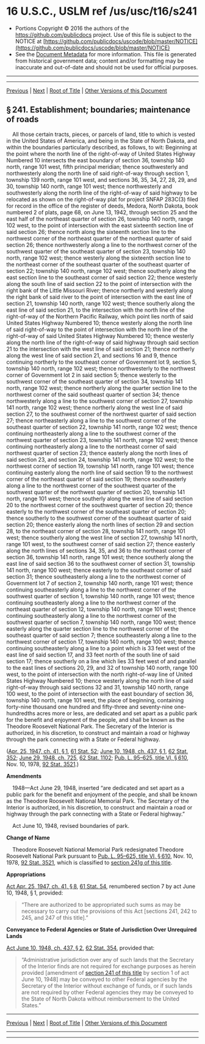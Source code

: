 ---
---

# 16 U.S.C., USLM ref /us/usc/t16/s241

* Portions Copyright © 2016 the authors of the https://github.com/publicdocs project.
  Use of this file is subject to the NOTICE at [https://github.com/publicdocs/uscode/blob/master/NOTICE](https://github.com/publicdocs/uscode/blob/master/NOTICE)
* See the [Document Metadata](././../../../../..//README.md) for more information.
  This file is generated from historical government data; content and/or formatting may be inaccurate and out-of-date and should not be used for official purposes.

----------
----------

[Previous](./../../../../..//us/usc/t16/ch1/schXXVI/m__us_usc_t16_ch1_schXXVI.md) | [Next](./../../../../..//us/usc/t16/ch1/schXXVI/m__us_usc_t16_s241a.md) | [Root of Title](./../../../../../) | [Other Versions of this Document](https://publicdocs.github.io/go/links?ns=uslm&ref=%2Fus%2Fusc%2Ft16%2Fs241)

## § 241. Establishment; boundaries; maintenance of roads

    All those certain tracts, pieces, or parcels of land, title to which is vested in the United States of America, and being in the State of North Dakota, and within the boundaries particularly described, as follows, to wit: Beginning at the point where the north line of the right-of-way of United States Highway Numbered 10 intersects the east boundary of section 36, township 140 north, range 101 west, fifth principal meridian; thence southwesterly and northwesterly along the north line of said right-of-way through section 1, township 139 north, range 101 west, and sections 36, 35, 34, 27, 28, 29, and 30, township 140 north, range 101 west; thence northwesterly and southwesterly along the north line of the right-of-way of said highway to be relocated as shown on the right-of-way plat for project SNFAP 283C(3) filed for record in the office of the register of deeds, Medora, North Dakota, book numbered 2 of plats, page 68, on June 13, 1942, through section 25 and the east half of the northeast quarter of section 26, township 140 north, range 102 west, to the point of intersection with the east sixteenth section line of said section 26; thence north along the sixteenth section line to the northwest corner of the northeast quarter of the northeast quarter of said section 26; thence northwesterly along a line to the northwest corner of the southwest quarter of the southeast quarter of section 23, township 140 north, range 102 west; thence westerly along the sixteenth section line to the northeast corner of the southeast quarter of the southeast quarter of section 22; township 140 north, range 102 west; thence southerly along the east section line to the southeast corner of said section 22; thence westerly along the south line of said section 22 to the point of intersection with the right bank of the Little Missouri River; thence northerly and westerly along the right bank of said river to the point of intersection with the east line of section 21, township 140 north, range 102 west; thence southerly along the east line of said section 21, to the intersection with the north line of the right-of-way of the Northern Pacific Railway, which point lies north of said United States Highway Numbered 10; thence westerly along the north line of said right-of-way to the point of intersection with the north line of the right-of-way of said United States Highway Numbered 10; thence westerly along the north line of the right-of-way of said highway through said section 21 to the intersection with the west line of said section 21; thence northerly along the west line of said section 21, and sections 16 and 9, thence continuing northerly to the southeast corner of Government lot 9, section 5, township 140 north, range 102 west; thence northwesterly to the northwest corner of Government lot 2 in said section 5; thence westerly to the southwest corner of the southeast quarter of section 34, township 141 north, range 102 west; thence northerly along the quarter section line to the northwest corner of the said southeast quarter of section 34; thence northwesterly along a line to the southwest corner of section 27, township 141 north, range 102 west; thence northerly along the west line of said section 27, to the southwest corner of the northwest quarter of said section 27; thence northeasterly along a line to the southwest corner of the southeast quarter of section 22, township 141 north, range 102 west; thence continuing northeasterly along a line to the southwest corner of the northwest quarter of section 23, township 141 north, range 102 west; thence continuing northeasterly along a line to the northeast corner of said northwest quarter of section 23; thence easterly along the north lines of said section 23, and section 24, township 141 north, range 102 west; to the northwest corner of section 19, township 141 north, range 101 west; thence continuing easterly along the north line of said section 19 to the northwest corner of the northeast quarter of said section 19; thence southeasterly along a line to the northwest corner of the southwest quarter of the southwest quarter of the northwest quarter of section 20, township 141 north, range 101 west; thence southerly along the west line of said section 20 to the northwest corner of the southwest quarter of section 20; thence easterly to the northwest corner of the southeast quarter of section 20; thence southerly to the southwest corner of the southeast quarter of said section 20; thence easterly along the north lines of section 29 and section 28, to the northeast corner of section 28, township 141 north, range 101 west; thence southerly along the west line of section 27, township 141 north, range 101 west, to the southwest corner of said section 27; thence easterly along the north lines of sections 34, 35, and 36 to the northeast corner of section 36, township 141 north, range 101 west; thence southerly along the east line of said section 36 to the southwest corner of section 31, township 141 north, range 100 west; thence easterly to the southeast corner of said section 31; thence southeasterly along a line to the northwest corner of Government lot 7 of section 2, township 140 north, range 101 west; thence continuing southeasterly along a line to the northwest corner of the southwest quarter of section 1, township 140 north, range 101 west; thence continuing southeasterly along a line to the northwest corner of the northeast quarter of section 12, township 140 north, range 101 west; thence continuing southeasterly along a line to the northwest corner of the southwest quarter of section 7, township 140 north, range 100 west; thence easterly along the quarter section line to the northwest corner of the southeast quarter of said section 7; thence southeasterly along a line to the northwest corner of section 17, township 140 north, range 100 west; thence continuing southeasterly along a line to a point which is 33 feet west of the east line of said section 17, and 33 feet north of the south line of said section 17; thence southerly on a line which lies 33 feet west of and parallel to the east lines of sections 20, 29, and 32 of township 140 north, range 100 west, to the point of intersection with the north right-of-way line of United States Highway Numbered 10; thence westerly along the north line of said right-of-way through said sections 32 and 31, township 140 north, range 100 west, to the point of intersection with the east boundary of section 36, township 140 north, range 101 west, the place of beginning, containing forty-nine thousand one hundred and fifty-three and seventy-nine one-hundredths acres more or less, are dedicated and set apart as a public park for the benefit and enjoyment of the people, and shall be known as the Theodore Roosevelt National Park. The Secretary of the Interior is authorized, in his discretion, to construct and maintain a road or highway through the park connecting with a State or Federal highway.

([Apr. 25, 1947, ch. 41, § 1][/us/act/1947-04-25/ch41/s1], [61 Stat. 52][/us/stat/61/52]; [June 10, 1948, ch. 437, § 1][/us/act/1948-06-10/ch437/s1], [62 Stat. 352][/us/stat/62/352]; [June 29, 1948, ch. 725][/us/act/1948-06-29/ch725], [62 Stat. 1102][/us/stat/62/1102]; [Pub. L. 95–625, title VI, § 610][/us/pl/95/625/s610], Nov. 10, 1978, [92 Stat. 3521][/us/stat/92/3521].)

 __Amendments__ 

    1948—Act June 29, 1948, inserted “are dedicated and set apart as a public park for the benefit and enjoyment of the people, and shall be known as the Theodore Roosevelt National Memorial Park. The Secretary of the Interior is authorized, in his discretion, to construct and maintain a road or highway through the park connecting with a State or Federal highway.”

    Act June 10, 1948, revised boundaries of park.

 __Change of Name__ 

    Theodore Roosevelt National Memorial Park redesignated Theodore Roosevelt National Park pursuant to [Pub. L. 95–625, title VI, § 610][/us/pl/95/625/s610], Nov. 10, 1978, [92 Stat. 3521][/us/stat/92/3521], which is classified to [section 241g of this title][/us/usc/t16/s241g].

 __Appropriations__ 

[Act Apr. 25, 1947, ch. 41, § 8][/us/act/1947-04-25/ch41/s8], [61 Stat. 54][/us/stat/61/54], renumbered section 7 by act June 10, 1948, § 1, provided: 

> “There are authorized to be appropriated such sums as may be necessary to carry out the provisions of this Act \[sections 241, 242 to 245, and 247 of this title\].”

 __Conveyance to Federal Agencies or State of Jurisdiction Over Unrequired Lands__ 

[Act June 10, 1948, ch. 437, § 2][/us/act/1948-06-10/ch437/s2], [62 Stat. 354][/us/stat/62/354], provided that: 

> “Administrative jurisdiction over any of such lands that the Secretary of the Interior finds are not required for exchange purposes as herein provided \[amendment of [section 241 of this title][/us/usc/t16/s241] by section 1 of act June 10, 1948\] may be conveyed to other Federal agencies by the Secretary of the Interior without exchange of funds, or if such lands are not required by other Federal agencies they may be conveyed to the State of North Dakota without reimbursement to the United States.”

----------

[Previous](./../../../../..//us/usc/t16/ch1/schXXVI/m__us_usc_t16_ch1_schXXVI.md) | [Next](./../../../../..//us/usc/t16/ch1/schXXVI/m__us_usc_t16_s241a.md) | [Root of Title](./../../../../../) | [Other Versions of this Document](https://publicdocs.github.io/go/links?ns=uslm&ref=%2Fus%2Fusc%2Ft16%2Fs241)

----------
----------

[/us/act/1947-04-25/ch41/s1]: https://publicdocs.github.io/go/links?ns=uslm&ref=%2Fus%2Fact%2F1947-04-25%2Fch41%2Fs1
[/us/stat/61/52]: https://publicdocs.github.io/go/links?ns=uslm&ref=%2Fus%2Fstat%2F61%2F52
[/us/act/1948-06-10/ch437/s1]: https://publicdocs.github.io/go/links?ns=uslm&ref=%2Fus%2Fact%2F1948-06-10%2Fch437%2Fs1
[/us/stat/62/352]: https://publicdocs.github.io/go/links?ns=uslm&ref=%2Fus%2Fstat%2F62%2F352
[/us/act/1948-06-29/ch725]: https://publicdocs.github.io/go/links?ns=uslm&ref=%2Fus%2Fact%2F1948-06-29%2Fch725
[/us/stat/62/1102]: https://publicdocs.github.io/go/links?ns=uslm&ref=%2Fus%2Fstat%2F62%2F1102
[/us/pl/95/625/s610]: https://publicdocs.github.io/go/links?ns=uslm&ref=%2Fus%2Fpl%2F95%2F625%2Fs610
[/us/stat/92/3521]: https://publicdocs.github.io/go/links?ns=uslm&ref=%2Fus%2Fstat%2F92%2F3521
[/us/pl/95/625/s610]: https://publicdocs.github.io/go/links?ns=uslm&ref=%2Fus%2Fpl%2F95%2F625%2Fs610
[/us/stat/92/3521]: https://publicdocs.github.io/go/links?ns=uslm&ref=%2Fus%2Fstat%2F92%2F3521
[/us/usc/t16/s241g]: https://publicdocs.github.io/go/links?ns=uslm&ref=%2Fus%2Fusc%2Ft16%2Fs241g
[/us/act/1947-04-25/ch41/s8]: https://publicdocs.github.io/go/links?ns=uslm&ref=%2Fus%2Fact%2F1947-04-25%2Fch41%2Fs8
[/us/stat/61/54]: https://publicdocs.github.io/go/links?ns=uslm&ref=%2Fus%2Fstat%2F61%2F54
[/us/act/1948-06-10/ch437/s2]: https://publicdocs.github.io/go/links?ns=uslm&ref=%2Fus%2Fact%2F1948-06-10%2Fch437%2Fs2
[/us/stat/62/354]: https://publicdocs.github.io/go/links?ns=uslm&ref=%2Fus%2Fstat%2F62%2F354
[/us/usc/t16/s241]: https://publicdocs.github.io/go/links?ns=uslm&ref=%2Fus%2Fusc%2Ft16%2Fs241


